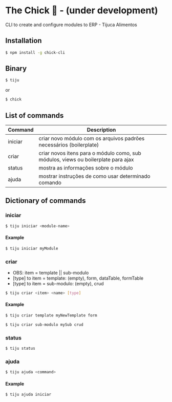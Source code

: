 # The Chick :hatching_chick: - (under development)
CLI to create and configure modules to ERP - Tijuca Alimentos

## Installation

```sh
$ npm install -g chick-cli
```

## Binary
```sh
$ tiju
```
or

```sh
$ chick
```


## List of commands

| Command | Description |
| ------ | ------ |
| iniciar | criar novo módulo com os arquivos padrões necessários (boilerplate) |
| criar | criar novos itens para o módulo como, sub módulos, views ou boilerplate para ajax |
| status | mostra as informações sobre o módulo |
| ajuda | mostrar instruções de como usar determinado comando |

## Dictionary of commands
### iniciar

```sh
$ tiju iniciar <module-name>
```
#### Example

```sh
$ tiju iniciar myModule
```

### criar

* OBS: item = template || sub-modulo
* [type] to item = template:   (empty), form, dataTable, formTable
* [type] to item = sub-modulo: (empty), crud
  
```sh
$ tiju criar <item> <name> [type]
```

#### Example

```sh
$ tiju criar template myNewTemplate form
```

```sh
$ tiju criar sub-modulo mySub crud
```

### status

```sh
$ tiju status
```

### ajuda

```sh
$ tiju ajuda <command>
```
#### Example

```sh
$ tiju ajuda iniciar
```
